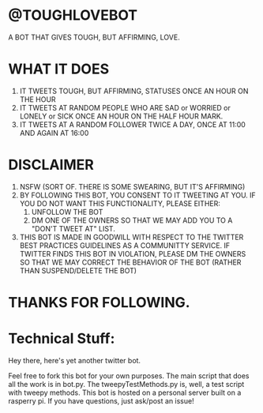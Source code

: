 # @TOUGHLOVEBOT
A BOT THAT GIVES TOUGH, BUT AFFIRMING, LOVE.

# WHAT IT DOES
1. IT TWEETS TOUGH, BUT AFFIRMING, STATUSES ONCE AN HOUR ON THE HOUR
2. IT TWEETS AT RANDOM PEOPLE WHO ARE SAD or WORRIED or LONELY or SICK ONCE AN HOUR ON THE HALF HOUR MARK.
3. IT TWEETS AT A RANDOM FOLLOWER TWICE A DAY, ONCE AT 11:00 AND AGAIN AT 16:00

# DISCLAIMER
1. NSFW (SORT OF. THERE IS SOME SWEARING, BUT IT'S AFFIRMING)
2. BY FOLLOWING THIS BOT, YOU CONSENT TO IT TWEETING AT YOU. IF YOU DO NOT WANT THIS FUNCTIONALITY, PLEASE EITHER:
   1. UNFOLLOW THE BOT
   2. DM ONE OF THE OWNERS SO THAT WE MAY ADD YOU TO A "DON'T TWEET AT" LIST.
3. THIS BOT IS MADE IN GOODWILL WITH RESPECT TO THE TWITTER BEST PRACTICES GUIDELINES AS A COMMUNITTY SERVICE. IF TWITTER FINDS THIS BOT IN VIOLATION, PLEASE DM THE OWNERS SO THAT WE MAY CORRECT THE BEHAVIOR OF THE BOT (RATHER THAN SUSPEND/DELETE THE BOT)

# THANKS FOR FOLLOWING.

# Technical Stuff:

Hey there, here's yet another twitter bot. 

Feel free to fork this bot for your own purposes. The main script that does all the work is in bot.py. The tweepyTestMethods.py is, well, a test script with tweepy methods. This bot is hosted on a personal server built on a rasperry pi. If you have questions, just ask/post an issue!
